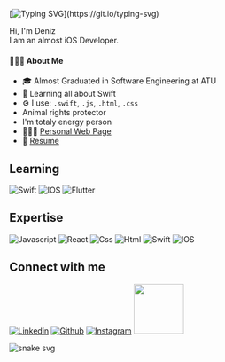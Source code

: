 <!--
<img src="https://media.giphy.com/media/o0vwzuFwCGAFO/giphy.gif" width="100px"><img src="https://media.giphy.com/media/USV0ym3bVWQJJmNu3N/giphy.gif" width="100px"><img src="https://media.giphy.com/media/MdA16VIoXKKxNE8Stk/giphy.gif" width="100px"><img src="https://media.giphy.com/media/UVFsiiQNiXx0iEvMkX/giphy.gif" width="100px" height="5px"><img src="https://media.giphy.com/media/clnORRzuaBV7rNisCP/giphy.gif" width="100px" height="5px">
-->

[![Typing SVG](https://readme-typing-svg.herokuapp.com?lines=Hi+There!;My+name+is+Deniz+Can+Beytas.;Nice+to+meet+you.)](https://git.io/typing-svg)

Hi, I'm Deniz <img src="https://media.giphy.com/media/hvRJCLFzcasrR4ia7z/giphy.gif" width="10px"><br/>
I am an almost iOS Developer.

<h4>👨🏻‍💻 About Me</h4> 

 - 🎓 Almost Graduated in Software Engineering at ATU
 - 🌱 Learning all about Swift
 - ⚙️ I use: `.swift`, `.js`, `.html`, `.css`
 - Animal rights protector 
 - I'm totaly energy person
 - 👨🏻‍💻 [Personal Web Page](https://denizcanbeytas.github.io/My-Own-Portfolio-Page/)
 - 📝 [Resume](https://drive.google.com/file/d/1Bt_UbTiJiiqhvSTki_utrQ266VJcr6M6/view?usp=sharing)
 
<!--
[![GitHub Streak](http://github-readme-streak-stats.herokuapp.com?user=denizcanbeytas&theme=dark&date_format=M%20j%5B%2C%20Y%5D)](https://git.io/streak-stats)

<p align="center">
        <img src="https://raw.githubusercontent.com/bornmay/bornmay/Update/svg/Bottom.svg" alt="Github Stats" />
</p>
-->



## Learning
![Swift](https://img.shields.io/badge/Swift-FA7343?style=for-the-badge&logo=swift&logoColor=white)
![IOS](https://img.shields.io/badge/iOS-000000?style=for-the-badge&logo=ios&logoColor=white)
![Flutter](https://img.shields.io/badge/Flutter-02569B?style=for-the-badge&logo=flutter&logoColor=white)

## Expertise
![Javascript](https://img.shields.io/badge/Javascript-ED8B00?style=for-the-badge&logo=javascript&logoColor=white)
![React](https://img.shields.io/badge/React-0077B5?style=for-the-badge&logo=react&logoColor=white)
![Css](https://img.shields.io/badge/Css-E4405F?style=for-the-badge&logo=css&logoColor=white)
![Html](https://img.shields.io/badge/Html-9146FF?style=for-the-badge&logo=html&logoColor=white)
![Swift](https://img.shields.io/badge/Swift-FA7343?style=for-the-badge&logo=swift&logoColor=white)
![IOS](https://img.shields.io/badge/iOS-000000?style=for-the-badge&logo=ios&logoColor=white)


## Connect with me
[![Linkedin](https://img.shields.io/badge/LinkedIn-0077B5?style=for-the-badge&logo=linkedin&logoColor=white)](https://www.linkedin.com/in/deniz-can-beytaş-082560194/)
[![Github](https://img.shields.io/badge/GitHub-100000?style=for-the-badge&logo=github&logoColor=white)](https://github.com/denizcanbeytas)
[![Instagram](https://img.shields.io/badge/Instagram-E4405F?style=for-the-badge&logo=instagram&logoColor=white)](https://www.instagram.com/beytasdenizcan/)
<a href="mailto:beytasdenizcan@gmail.com" target="_blank" rel="noopener noreferrer"><img src="https://img.shields.io/badge/Gmail-12100E?style=for-the-badge&logo=gmail&logoColor=white"  width="90" /></a>



![snake svg](https://github.com/denizcanbeytas/denizcanbeytas/blob/output/github-contribution-grid-snake.svg)



